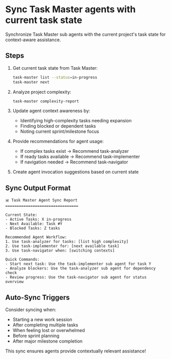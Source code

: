 # Sync Task Master agents with current task state

Synchronize Task Master sub agents with the current project's task state for context-aware assistance.

## Steps

1. Get current task state from Task Master:
   ```bash
   task-master list --status=in-progress
   task-master next
   ```

2. Analyze project complexity:
   ```bash
   task-master complexity-report
   ```

3. Update agent context awareness by:
   - Identifying high-complexity tasks needing expansion
   - Finding blocked or dependent tasks
   - Noting current sprint/milestone focus

4. Provide recommendations for agent usage:
   - If complex tasks exist → Recommend task-analyzer
   - If ready tasks available → Recommend task-implementer
   - If navigation needed → Recommend task-navigator

5. Create agent invocation suggestions based on current state

## Sync Output Format

```
📊 Task Master Agent Sync Report
================================

Current State:
- Active Tasks: X in-progress
- Next Available: Task #Y
- Blocked Tasks: Z tasks

Recommended Agent Workflow:
1. Use task-analyzer for tasks: [list high complexity]
2. Use task-implementer for: [next available task]
3. Use task-navigator when: [switching contexts]

Quick Commands:
- Start next task: Use the task-implementer sub agent for task Y
- Analyze blockers: Use the task-analyzer sub agent for dependency check
- Review progress: Use the task-navigator sub agent for status overview
```

## Auto-Sync Triggers

Consider syncing when:
- Starting a new work session
- After completing multiple tasks
- When feeling lost or overwhelmed
- Before sprint planning
- After major milestone completion

This sync ensures agents provide contextually relevant assistance!